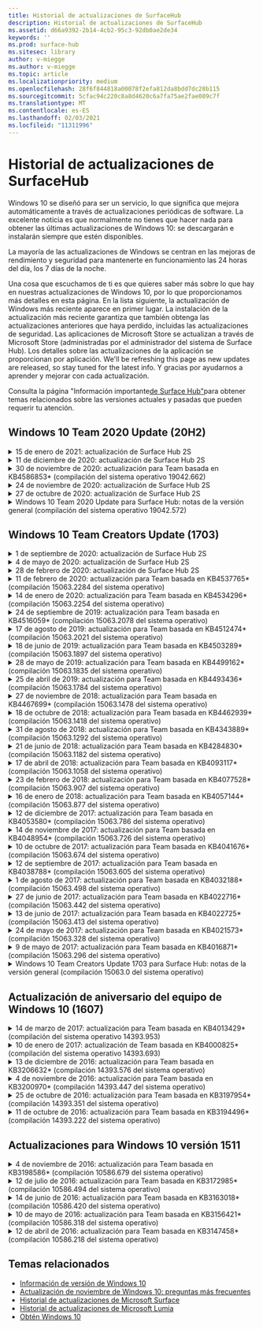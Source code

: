 ```yaml
---
title: Historial de actualizaciones de SurfaceHub
description: Historial de actualizaciones de SurfaceHub
ms.assetid: d66a9392-2b14-4cb2-95c3-92db0ae2de34
keywords: ''
ms.prod: surface-hub
ms.sitesec: library
author: v-miegge
ms.author: v-miegge
ms.topic: article
ms.localizationpriority: medium
ms.openlocfilehash: 28f6f844818a00078f2efa812da8bdd7dc28b115
ms.sourcegitcommit: 5cfac94c220c8a8d4620c6a7fa75ae2fae089c7f
ms.translationtype: MT
ms.contentlocale: es-ES
ms.lasthandoff: 02/03/2021
ms.locfileid: "11311996"
---
```

# Historial de actualizaciones de SurfaceHub

Windows 10 se diseñó para ser un servicio, lo que significa que mejora automáticamente a través de actualizaciones periódicas de software. La excelente noticia es que normalmente no tienes que hacer nada para obtener las últimas actualizaciones de Windows 10: se descargarán e instalarán siempre que estén disponibles.

La mayoría de las actualizaciones de Windows se centran en las mejoras de rendimiento y seguridad para mantenerte en funcionamiento las 24 horas del día, los 7 días de la noche.

Una cosa que escuchamos de ti es que quieres saber más sobre lo que hay en nuestras actualizaciones de Windows 10, por lo que proporcionamos más detalles en esta página. En la lista siguiente, la actualización de Windows más reciente aparece en primer lugar. La instalación de la actualización más reciente garantiza que también obtenga las actualizaciones anteriores que haya perdido, incluidas las actualizaciones de seguridad. Las aplicaciones de Microsoft Store se actualizan a través de Microsoft Store (administradas por el administrador del sistema de Surface Hub). Los detalles sobre las actualizaciones de la aplicación se proporcionan por aplicación.
We'll be refreshing this page as new updates are released, so stay tuned for the latest info. Y gracias por ayudarnos a aprender y mejorar con cada actualización.

Consulta la página "Información importante[de Surface Hub"](https://support.microsoft.com/products/surface-devices/surface-hub)para obtener temas relacionados sobre las versiones actuales y pasadas que pueden requerir tu atención.

## Windows 10 Team 2020 Update (20H2)

<details>
<summary>15 de enero de 2021: actualización de Surface Hub 2S</summary>

Esta actualización es específica de Surface Hub 2S y proporciona las actualizaciones de controladores y firmware que se describen a continuación:

* Actualización de firmware de Surface SMC: 3.93.139.0
* Actualización de UEFI de Surface: 694.3473.768.0
</details>

<details>
<summary>11 de diciembre de 2020: actualización de Surface Hub 2S</summary>

Esta actualización es específica de Surface Hub 2S y proporciona las actualizaciones de controladores y firmware que se describen a continuación:

* Actualización de firmware de Surface SMC: 3.92.139.0
* Actualización de UEFI de Surface: 694.3447.768.0
</details>

<details>
<summary>30 de noviembre de 2020: actualización para Team basada en KB4586853* (compilación del sistema operativo 19042.662)</summary>

Esta actualización del Surface Hub incluye mejoras de calidad y correcciones de seguridad. Las actualizaciones clave de Surface Hub, que aún no se han descrito en el historial de actualizaciones de [Windows 10,](https://support.microsoft.com/help/4581839/windows-10-update-history)incluyen:

* Actualizar a la página Configuración de privacidad para proporcionar opciones adicionales.
* Corrección que garantiza que la limpieza de la sesión de finalización elimina por completo todos los datos relacionados con Edge Chromium.
* Resuelve un problema en el que las reuniones que ya se habían iniciado no se mostraron en la pantalla de inicio o inicio.
* Resuelve un problema con la recuperación en la nube para configuraciones regionales que no son en-US.
* Skype Empresarial
  * Mejora el rendimiento del audio direccional.
  * Se han reducido los sonidos de "pulsación de lápiz" al usar el lápiz durante las llamadas de Skype Empresarial.
* Mejora la confiabilidad al inscribirse en el Programa Windows Insider.
* Mejora la confiabilidad del Shell de Windows Team.

Consulta la guía de administración [de Surface Hub](https://docs.microsoft.com/surface-hub/) para habilitar o deshabilitar los servicios y características del dispositivo. *[KB4586853](https://support.microsoft.com/help/4586853)
</details>

<details>
<summary>24 de noviembre de 2020: actualización de Surface Hub 2S</summary>

Esta actualización es específica de Surface Hub 2S y proporciona las actualizaciones de controladores y firmware que se describen a continuación:

* Actualización de firmware de Surface SMC: 3.91.139.0
  * Mejorar la confiabilidad del modo de espera conectado.
* Actualización de firmware de Surface Touch: 3.91.139.0
  * Mejorar la respuesta táctil en espera conectada.
* Actualización de firmware de audio USB de Surface: 3.91.139.0
* Actualización del firmware del lápiz para Surface: 3.91.139.0
</details>

<details>
<summary>27 de octubre de 2020: actualización de Surface Hub 2S</summary>

Esta actualización es específica de Surface Hub 2S y proporciona las actualizaciones de controladores y firmware que se describen a continuación:

* Actualización de firmware del agregador de sistema de Surface: 4.14.139.0
* Actualización de UEFI de Surface: 694.3386.768.0
</details>

<details>
<summary>Windows 10 Team 2020 Update para Surface Hub: notas de la versión general (compilación del sistema operativo 19042.572)</summary>

Esta actualización del Surface Hub incluye mejoras de calidad y correcciones de seguridad. Las actualizaciones clave de Surface Hub, que aún no se han descrito en el historial de actualizaciones de [Windows 10,](https://support.microsoft.com/help/4581839/windows-10-update-history)se describen en la página "Novedades de[Windows 10 Team 2020 Update".](https://docs.microsoft.com/surface-hub/surface-hub-2020-update-whats-new)

Consulta la página "Instalar[Windows 10 Team 2020 Update"](https://docs.microsoft.com/surface-hub/surface-hub-2020-update)para obtener más información sobre la disponibilidad de actualizaciones por región, método de distribución y tipo de dispositivo.
</details>

## Windows 10 Team Creators Update (1703)

<details>
<summary>1 de septiembre de 2020: actualización de Surface Hub 2S</summary>

Esta actualización es específica de Surface Hub 2S y proporciona las actualizaciones de controladores y firmware que se describen a continuación:

* Actualización de firmware de Surface SMC: 1.177.139.0
  * Mejora los escenarios de reparación de campos.
* Actualización de firmware de SSD de Surface: 5.14.139.0
  * Mejora la estabilidad del sistema.
* Controlador de Surface Serial Hub: 9.40.139.0
  * Mejora la estabilidad del sistema.
</details>

<details>
<summary>4 de mayo de 2020: actualización de Surface Hub 2S</summary>

Esta actualización es específica de Surface Hub 2S y proporciona las actualizaciones de controladores y firmware que se describen a continuación:

* Controlador de audio USB de Surface: 15.3.6.0
  * Mejora el rendimiento del audio direccional.
* Controlador de audio de pantalla Intel(R): 10.27.0.5
  * Mejora los escenarios de uso compartido de pantalla.
* Controlador de gráficos Intel(R): 26.20.100.7263
  * Mejora la estabilidad del sistema.
* Controlador de Surface System: 1.7.139.0
  * Mejora la estabilidad del sistema.
* Actualización de firmware de Surface SMC: 1.176.139.0
  * Mejora la estabilidad del sistema.
</details>

<details>
<summary>28 de febrero de 2020: actualización de Surface Hub 2S</summary>

Esta actualización es específica de Surface Hub 2S y proporciona las actualizaciones de controladores y firmware que se describen a continuación:

* Controlador de integración de Surface: 13.46.139.0 
  * Mejora los escenarios de brillo de la pantalla.
* Controlador de interfaz del motor de administración Intel(R): 1914.12.0.1256
  * Mejora la estabilidad del sistema.
* Actualización de firmware de Surface SMC: 1.161.139.0
  * Mejora el rendimiento de la batería del lápiz.
* Actualización de UEFI de Surface: 694.2938.768.0
  * Mejora la estabilidad del sistema.
</details>

<details>
<summary>11 de febrero de 2020: actualización para Team basada en KB4537765* (compilación 15063.2284 del sistema operativo)</summary>

Esta actualización del Surface Hub incluye mejoras de calidad y correcciones de seguridad. Las actualizaciones clave de Surface Hub, que aún no se han descrito en el historial de actualizaciones de [Windows 10,](https://support.microsoft.com/help/4018124/windows-10-update-history)incluyen:

* Resuelve un problema en el que otros participantes no pueden escuchar bien el Hub 2S durante las llamadas de Skype Empresarial.
* Mejora la confiabilidad de algunos escenarios de uso de árabe, hebreo y otros idiomas RTL en Surface Hub.

Consulta la guía de administración [de Surface Hub](https://docs.microsoft.com/surface-hub/) para habilitar o deshabilitar los servicios y características del dispositivo.
*[KB4537765](https://support.microsoft.com/help/4537765)
</details>

<details>
<summary>14 de enero de 2020: actualización para Team basada en KB4534296* (compilación 15063.2254 del sistema operativo)</summary>

Esta actualización del Surface Hub incluye mejoras de calidad y correcciones de seguridad. Las actualizaciones clave de Surface Hub, que aún no se han descrito en el historial de actualizaciones de [Windows 10,](https://support.microsoft.com/help/4018124/windows-10-update-history)incluyen:

* Se ha corregido un problema con la recopilación de registros de Microsoft Surface Hub 2S.

Consulta la guía de administración [de Surface Hub](https://docs.microsoft.com/surface-hub/) para habilitar o deshabilitar los servicios y características del dispositivo.
*[KB4534296](https://support.microsoft.com/help/4534296)
</details>

<details>
<summary>24 de septiembre de 2019: actualización para Team basada en KB4516059* (compilación 15063.2078 del sistema operativo)</summary>

Esta actualización del Surface Hub incluye mejoras de calidad y correcciones de seguridad. Las actualizaciones clave de Surface Hub, que aún no se han descrito en el historial de actualizaciones de [Windows 10,](https://support.microsoft.com/help/4018124/windows-10-update-history)incluyen:

 * Actualiza a la página Configuración de recuperación de Surface Hub 2S para reflejar con precisión las opciones de recuperación.
 * Actualiza a la pantalla de bienvenida de Surface Hub 2S para mejorar la reconocible del dispositivo.
 * Se ha corregido un problema por el que el fondo del Shell de Windows Team se mostraba incorrectamente.
 * Se ha corregido un problema con la persistencia del diseño del menú Inicio cuando se configuraba mediante la directiva MDM.
 * Se ha corregido un problema en Microsoft Edge que se produce al explorar algunos sitios web internos.
 * Se ha corregido un problema en Skype Empresarial que se produce al presentar en modo de pantalla completa.

Consulta la guía de administración [de Surface Hub](https://docs.microsoft.com/surface-hub/) para habilitar o deshabilitar los servicios y características del dispositivo.
*[KB4503289](https://support.microsoft.com/help/4503289)
</details>

<details>
<summary>17 de agosto de 2019: actualización para Team basada en KB4512474* (compilación 15063.2021 del sistema operativo)</summary>

Esta actualización del Surface Hub incluye mejoras de calidad y correcciones de seguridad. Las actualizaciones clave de Surface Hub, que aún no se han descrito en el historial de actualizaciones de [Windows 10,](https://support.microsoft.com/help/4018124/windows-10-update-history)incluyen:

 * Garantiza que la salida de vídeo en hub 2S se ajuste de forma predeterminada al modo "Duplicado".
 * Mejora la confiabilidad de algunos escenarios de uso del idioma árabe en Surface Hub.

Consulta la guía de administración [de Surface Hub](https://docs.microsoft.com/surface-hub/) para habilitar o deshabilitar los servicios y características del dispositivo.
*[KB4503289](https://support.microsoft.com/help/4503289)
 </details>

<details>
<summary>18 de junio de 2019: actualización para Team basada en KB4503289* (compilación 15063.1897 del sistema operativo)</summary>

Esta actualización del Surface Hub incluye mejoras de calidad y correcciones de seguridad. Las actualizaciones clave de Surface Hub, que aún no se han descrito en el historial de actualizaciones de [Windows 10,](https://support.microsoft.com/help/4018124/windows-10-update-history)incluyen:

* Se ha corregido un problema que impedía que un usuario iniciara sesión en un dispositivo de Microsoft Surface Hub con una cuenta de Azure Active Directory. Este problema se produce porque una sesión anterior no finaló correctamente.
* Agrega compatibilidad con conexiones TLS 1.2 a proveedores de identidades y Exchange en escenarios de configuración de cuentas de dispositivo.
* Correcciones para mejorar la confiabilidad de la aplicación de diagnóstico de hardware en hub 2S. 
* Corrección para mejorar la coherencia de la experiencia de configuración de primera ejecución en Hub 2S. 

Consulta la guía de administración [de Surface Hub](https://docs.microsoft.com/surface-hub/) para habilitar o deshabilitar los servicios y características del dispositivo.
*[KB4503289](https://support.microsoft.com/help/4503289)
</details>

<details>
<summary>28 de mayo de 2019: actualización para Team basada en KB4499162* (compilación 15063.1835 del sistema operativo)</summary>

Esta actualización del Surface Hub incluye mejoras de calidad y correcciones de seguridad. Las actualizaciones clave de Surface Hub, que aún no se han descrito en el historial de actualizaciones de [Windows 10,](https://support.microsoft.com/help/4018124/windows-10-update-history)incluyen:

* Garantiza que no se pida a los usuarios de Surface Hub que escriban credenciales de proxy después de habilitar la característica "Usar credenciales de cuenta de dispositivo".
* Resuelve un problema en el que las conexiones de Skype fallan periódicamente porque el audio y el vídeo no usan el proxy correcto.
* Agrega compatibilidad con TLS 1.2 en Skype Empresarial.
* Resuelve un error de conexión SIP en el cliente de Skype cuando el servidor de Skype tiene TLS 1.0 o TLS 1.1 deshabilitado.

Consulta la guía de administración [de Surface Hub](https://docs.microsoft.com/surface-hub/) para habilitar o deshabilitar los servicios y características del dispositivo.
*[KB4499162](https://support.microsoft.com/help/4499162)
</details>

<details>
<summary>25 de abril de 2019: actualización para Team basada en KB4493436* (compilación 15063.1784 del sistema operativo)</summary>

Esta actualización del Surface Hub incluye mejoras de calidad y correcciones de seguridad. Las actualizaciones clave de Surface Hub, que aún no se han descrito en el historial de actualizaciones de [Windows 10,](https://support.microsoft.com/help/4018124/windows-10-update-history)incluyen:

* Resuelve el problema de sincronización de audio y vídeo con algunos dispositivos USB que están conectados al Surface Hub.

Consulta la guía de administración [de Surface Hub](https://docs.microsoft.com/surface-hub/) para habilitar o deshabilitar los servicios y características del dispositivo.
*[KB4493436](https://support.microsoft.com/help/4493436)
</details>

<details>
<summary>27 de noviembre de 2018: actualización para Team basada en KB4467699* (compilación 15063.1478 del sistema operativo)</summary>

Esta actualización del Surface Hub incluye mejoras de calidad y correcciones de seguridad. Las actualizaciones clave de Surface Hub, que aún no se han descrito en el historial de actualizaciones de [Windows 10,](https://support.microsoft.com/help/4018124/windows-10-update-history)incluyen:

* Se ha corregido un problema que impide que algunos usuarios Signing-In a "Mis reuniones y archivos".

Consulta la guía de administración [de Surface Hub](https://docs.microsoft.com/surface-hub/) para habilitar o deshabilitar los servicios y características del dispositivo.
*[KBKB4467699](https://support.microsoft.com/help/KB4467699)
</details>

<details>
<summary>18 de octubre de 2018: actualización para Team basada en KB4462939* (compilación 15063.1418 del sistema operativo)</summary>

Esta actualización del Surface Hub incluye mejoras de calidad y correcciones de seguridad. Las actualizaciones clave de Surface Hub, que aún no se han descrito en el historial de actualizaciones de [Windows 10,](https://support.microsoft.com/help/4018124/windows-10-update-history)incluyen:

* Correcciones de Skype Empresarial: 
  * Resuelve el problema de conexión de Skype Empresarial al reanudar el modo de suspensión
  * Resuelve el problema de conexión de red de Skype Empresarial, cuando el dispositivo está conectado a Internet
  * Resuelve el bloqueo de Skype Empresarial al buscar usuarios desde el directorio
* Resuelve el problema en el que el concentrador notifica por error "Sin conexión a Internet" en entornos de proxy empresarial.
* Se implementó una característica que permite a los clientes usar una nueva experiencia de pizarra.

Consulta la guía de administración [de Surface Hub](https://docs.microsoft.com/surface-hub/) para habilitar o deshabilitar los servicios y características del dispositivo.
*[KB4462939](https://support.microsoft.com/help/4462939)
</details>

<details>
<summary>31 de agosto de 2018: actualización para Team basada en KB4343889* (compilación 15063.1292 del sistema operativo)</summary>

Esta actualización del Surface Hub incluye mejoras de calidad y correcciones de seguridad. Las actualizaciones clave de Surface Hub, que aún no se han descrito en el historial de actualizaciones de [Windows 10,](https://support.microsoft.com/help/4018124/windows-10-update-history)incluyen:

* Agrega compatibilidad con Microsoft Teams
* Resuelve el problema de administración de tareas con el registro de Intune
* Permite a los administradores deshabilitar los servicios de mensajería instantánea y correo electrónico para el concentrador
* Correcciones de errores adicionales y mejoras de confiabilidad para la aplicación de Skype Empresarial de Surface Hub

Consulta la guía de administración [de Surface Hub](https://docs.microsoft.com/surface-hub/) para habilitar o deshabilitar los servicios y características del dispositivo.
*[KB4343889](https://support.microsoft.com/help/4343889)
</details>

<details>
<summary>21 de junio de 2018: actualización para Team basada en KB4284830* (compilación 15063.1182 del sistema operativo)</summary>

Esta actualización del Surface Hub incluye mejoras de calidad y correcciones de seguridad. Las actualizaciones clave de Surface Hub, que aún no se han descrito en el historial de actualizaciones de [Windows 10,](https://support.microsoft.com/help/4018124/windows-10-update-history)incluyen:

* Cambio de telemetría en apoyo de los requisitos del RGPD en EMEA

Consulta la guía de administración [de Surface Hub](https://docs.microsoft.com/surface-hub/) para habilitar o deshabilitar los servicios y características del dispositivo.
*[KB4284830](https://support.microsoft.com/help/KB4284830)
</details>

<details>
<summary>17 de abril de 2018: actualización para Team basada en KB4093117* (compilación 15063.1058 del sistema operativo)</summary>

Esta actualización del Surface Hub incluye mejoras de calidad y correcciones de seguridad. Las actualizaciones clave de Surface Hub, que aún no se han descrito en el historial de actualizaciones de [Windows 10,](https://support.microsoft.com/help/4018124/windows-10-update-history)incluyen:

* Resuelve un problema de proyección por cable
* Habilita la actualización masiva para determinadas directivas mdm (administración de dispositivos móviles)
* Resuelve el problema del marcador telefónico con llamadas internacionales
* Se ha corregido el problema de resolución de imágenes cuando dos Surface Hub se unen a la misma reunión
* Resuelve el error de control de certificados OMS (Operations Management Suite)
* Se ha corregido un problema de seguridad al limpiar al final de una sesión
* Se ha corregido el problema de Miracast, cuando Surface Hub se especifica en los canales del 149 al 165.
  * Los canales 149 a 165 seguirán siendo inutilizables en Europa, Japón o Israel debido a normativas gubernamentales regionales

Consulta la guía de administración [de Surface Hub](https://docs.microsoft.com/surface-hub/) para habilitar o deshabilitar los servicios y características del dispositivo.
*[KB4093117](https://support.microsoft.com/help/4093117)
</details>

<details>
<summary>23 de febrero de 2018: actualización para Team basada en KB4077528* (compilación 15063.907 del sistema operativo)</summary>

Esta actualización del Surface Hub incluye mejoras de calidad y correcciones de seguridad. Las actualizaciones clave de Surface Hub, que aún no se han descrito en el historial de actualizaciones de [Windows 10,](https://support.microsoft.com/help/4018124/windows-10-update-history)incluyen:

* Se ha resuelto un problema por el que la configuración de MDM no se aplicaba correctamente
* Proceso de limpieza mejorado

Consulta la guía de administración [de Surface Hub](https://docs.microsoft.com/surface-hub/) para habilitar o deshabilitar los servicios y características del dispositivo.
*[KB4077528](https://support.microsoft.com/help/4077528)
</details>

<details>
<summary>16 de enero de 2018: actualización para Team basada en KB4057144* (compilación 15063.877 del sistema operativo)</summary>

Esta actualización del Surface Hub incluye mejoras de calidad y correcciones de seguridad. Las actualizaciones clave de Surface Hub, que aún no se han descrito en el historial de actualizaciones de [Windows 10,](https://support.microsoft.com/help/4018124/windows-10-update-history)incluyen:

* Agrega capacidad para administrar el diseño de icono del menú Inicio a través de MDM
* Corrección de errores de MDM en la configuración de rotación de contraseñas

Consulta la guía de administración [de Surface Hub](https://docs.microsoft.com/surface-hub/) para habilitar o deshabilitar los servicios y características del dispositivo.
*[KB4057144](https://support.microsoft.com/help/4057144)
</details>

<details>
<summary>12 de diciembre de 2017: actualización para Team basada en KB4053580* (compilación 15063.786 del sistema operativo)</summary>

Esta actualización del Surface Hub incluye mejoras de calidad y correcciones de seguridad. Las actualizaciones clave de Surface Hub, que aún no se han descrito en el historial de actualizaciones de [Windows 10,](https://support.microsoft.com/help/4018124/windows-10-update-history)incluyen:

* Resuelve los flashes de vídeo de la cámara (parpadeos o parpadeos) durante las llamadas de Skype Empresarial
* Resuelve el problema de id. ssd del Centro de notificaciones

Consulta la guía de administración [de Surface Hub](https://docs.microsoft.com/surface-hub/) para habilitar o deshabilitar los servicios y características del dispositivo.
*[KB4053580](https://support.microsoft.com/help/4053580)
</details>

<details>
<summary>14 de noviembre de 2017: actualización para Team basada en KB4048954* (compilación 15063.726 del sistema operativo)</summary>

Esta actualización del Surface Hub incluye mejoras de calidad y correcciones de seguridad. Las actualizaciones clave de Surface Hub, que aún no se han descrito en el historial de actualizaciones de [Windows 10,](https://support.microsoft.com/help/4018124/windows-10-update-history)incluyen:

* Actualización de características que permite a los clientes habilitar la autenticación de red cableada 802.1x mediante la directiva MDM.
* Una actualización de características que permite a los usuarios seleccionar dinámicamente una aplicación de su elección al abrir un archivo.
* Corrección que garantiza que la limpieza de la sesión de finalización elimina completamente todas las conexiones entre la cuenta del usuario y el dispositivo.
* Corrección de rendimiento que mejora el tiempo de limpieza, así como el tiempo de conexión de Miracast.
* Presenta el uso de autenticación sencilla durante las reuniones de ad-hock.
* Corrección que garantiza que los componentes de servicio usen el mismo proxy configurado en el dispositivo.
* Reduce y protege de forma más exhaustiva la telemetría que transmite el dispositivo, lo que reduce el uso del ancho de banda.
* Habilita una característica que permite a los usuarios proporcionar comentarios a Microsoft después de que se concluya una reunión.

Consulta la guía de administración [de Surface Hub](https://docs.microsoft.com/surface-hub/) para habilitar o deshabilitar los servicios y características del dispositivo.
*[KB4048954](https://support.microsoft.com/help/4048954)
</details>

<details>
<summary>10 de octubre de 2017: actualización para Team basada en KB4041676* (compilación 15063.674 del sistema operativo)</summary>

Esta actualización del Surface Hub incluye mejoras de calidad y correcciones de seguridad. Las actualizaciones clave de Surface Hub, que aún no se han descrito en el historial de actualizaciones de [Windows 10,](https://support.microsoft.com/help/4018124/windows-10-update-history)incluyen:

* Skype Empresarial
  * Resuelve el problema que requería un reinicio del dispositivo al reanudar el modo de suspensión.
  * Corrige el problema en el que los contactos externos no se resuelven a través de la cuenta de Skype Online Hub.
* PowerPoint
  * Se ha corregido un problema en el que algunas presentaciones de PowerPoint no se proyectan en hub.
* General
  * Se soluciona un problema en el que el administrador del sistema no pudo deshabilitar el puerto USB.

*[KB4041676](https://support.microsoft.com/help/4041676)
</details>

<details>
<summary>12 de septiembre de 2017: actualización para Team basada en KB4038788* (compilación 15063.605 del sistema operativo) </summary>

Esta actualización del Surface Hub incluye mejoras de calidad y correcciones de seguridad. Las actualizaciones clave de Surface Hub, que aún no se han descrito en el historial de actualizaciones de [Windows 10,](https://support.microsoft.com/help/4018124/windows-10-update-history)incluyen:

* Seguridad
  * Resuelve el problema con BitLocker cuando el dispositivo se reactiva del modo de suspensión.
* General
  * Reduce la frecuencia/cantidad de telemetría de estado del dispositivo, lo que mejora el rendimiento del sistema.
  * Corrige el problema que impedía que el dispositivo recopilara registros del sistema.

*[KB4038788](https://support.microsoft.com/help/4038788)
</details>

<details>
<summary>1 de agosto de 2017: actualización para Team basada en KB4032188* (compilación 15063.498 del sistema operativo)</summary>

* Skype Empresarial 
  * Resuelve el problema de skype empresarial Sign-In, que requiere reintentar o reiniciar el sistema.
  * Resuelve que la hora de reunión de Skype Empresarial se muestra incorrectamente.
  * Correcciones para mejorar la confiabilidad de Skype Empresarial de Surface Hub.

*[KB4032188](https://support.microsoft.com/help/4032188)
</details>

<details>
<summary>27 de junio de 2017: actualización para Team basada en KB4022716* (compilación 15063.442 del sistema operativo)</summary>

Esta actualización del Surface Hub incluye mejoras de calidad y correcciones de seguridad. Las actualizaciones clave de Surface Hub, que aún no se han descrito en el historial de actualizaciones de [Windows 10,](https://support.microsoft.com/help/4018124/windows-10-update-history)incluyen:

* Solucionar los bloqueos de controladores DE NVIDIA que pueden necesitar el Surface Hub de 84" para que se apague, lo que requiere un reinicio manual.
* Se ha resuelto un problema por el que algunas aplicaciones no se inician en un Surface Hub de 84".

*[KB4022716](https://support.microsoft.com/help/4022716)
</details>

<details>
<summary>13 de junio de 2017: actualización para Team basada en KB4022725* (compilación 15063.413 del sistema operativo)</summary>

Esta actualización del Surface Hub incluye mejoras de calidad y correcciones de seguridad. Las actualizaciones clave de Surface Hub, que aún no se han descrito en el historial de actualizaciones de [Windows 10,](https://support.microsoft.com/help/4018124/windows-10-update-history)incluyen:

* General
  * Resueltos problemas de colocación de lápiz en lápiz con lápices
  * Se ha resuelto el problema que provocaba que se ampliara el tiempo de "limpieza" de la reunión

*[KB4022725](https://support.microsoft.com/help/4022725)
</details>

<details>
<summary>24 de mayo de 2017: actualización para Team basada en KB4021573* (compilación 15063.328 del sistema operativo)</summary>

Esta actualización del Surface Hub incluye mejoras de calidad y correcciones de seguridad. Las actualizaciones clave de Surface Hub, que aún no se han descrito en el historial de actualizaciones de [Windows 10,](https://support.microsoft.com/help/4018124/windows-10-update-history)incluyen:

* General
  * Se ha resuelto el problema con la retención de la configuración de proxy durante el problema de actualización

*[KB4021573](https://support.microsoft.com/help/4021573)
</details>

<details>
<summary>9 de mayo de 2017: actualización para Team basada en KB4016871* (compilación 15063.296 del sistema operativo)</summary>

Esta actualización del Surface Hub incluye mejoras de calidad y correcciones de seguridad. Las actualizaciones clave de Surface Hub, que aún no se han descrito en el historial de actualizaciones de [Windows 10,](https://support.microsoft.com/help/4018124/windows-10-update-history)incluyen:

* General
  * Se ha corregido el problema del ciclo de suspensión o reactivación
  * Resueltos varios problemas de restablecimiento y recuperación
  * Se ha corregido el problema de la pestaña Historial de actualizaciones
  * Se ha resuelto el problema de inicio del servicio Miracast
* Aplicaciones
  * Error de actualización del paquete de la aplicación fijo

*[KB4016871](https://support.microsoft.com/help/4016871)
</details>

<details>
<summary>Windows 10 Team Creators Update 1703 para Surface Hub: notas de la versión general (compilación 15063.0 del sistema operativo)</summary>

Esta actualización del Surface Hub incluye mejoras de calidad y correcciones de seguridad. Las actualizaciones clave de Surface Hub, que aún no se han descrito en el historial de actualizaciones de [Windows 10,](https://support.microsoft.com/help/4018124/windows-10-update-history)incluyen:

* Desarrollo de la experiencia de pantalla grande 
  * Se ha mejorado el carrusel de la reunión en Inicio y bienvenida
  * Unirse a reuniones y finalizar la sesión directamente desde el menú Inicio
  * Las aplicaciones pueden usar más de la pantalla durante una sesión
  * Controles de Skype simplificados
  * Mecanismos mejorados para proporcionar comentarios
* Obtener acceso a Mi contenido personal*
  * Inicio de sesión único personal desde inicio de sesión
  * Unirse a reuniones y finalizar la sesión directamente desde el menú Inicio
  * Acceder a archivos personales a través de OneDrive para la Empresa directamente desde Inicio
  * Inicio de sesión de asistente rellenado previamente
  * Flujos de autenticación simplificados con la aplicación "Authenticator" **
* Administración & implementación 
  * Experiencia OOBE simplificada a través del aprovisionamiento masivo
  * Servicio de recuperación de dispositivos basado en la nube
  * Compatibilidad con certificados de cliente de empresa
  * Compatibilidad con credenciales de proxy mejorada
  * Compatibilidad con la configuración de calidad de servicio (QoS) de Skype agregada y /mejorada
  * Se ha agregado la capacidad de establecer el volumen de dispositivo predeterminado en Configuración
  * Compatibilidad con MDM mejorada para la configuración de Surface [Hub](https://docs.microsoft.com/surface-hub/remote-surface-hub-management)
* Seguridad mejorada 
  * Se ha agregado la capacidad de restringir unidades USB solo a BitLocker
  * Se ha agregado la capacidad de deshabilitar los puertos USB a través de MDM
  * Se ha agregado la capacidad de deshabilitar la funcionalidad "Reanudar sesión" en tiempo de espera
  * Adición de compatibilidad con cable 802.1x
* Audio y proyección
  * Mejoras de Audio de Audio para personas
  * Se han reducido los sonidos de "pulsación del lápiz" al usar el lápiz durante las llamadas de Skype Empresarial
  * Se ha agregado compatibilidad con conexiones de infraestructura de Miracast
* Correcciones de confiabilidad y rendimiento
  * Resueltos varios problemas de restablecimiento y recuperación
  * Se ha resuelto el problema de autenticación de Exchange de Surface Hub al usar certificados de cliente
  * Se ha mejorado Wi-Fi conexión de red y estabilidad de credenciales
  * Corregidos problemas de reproducción de audio y sincronización de Miracast durante la reproducción de vídeo
  * Configuración incluida para deshabilitar el comportamiento de conexión automática

*La característica de inicio de sesión único requiere el uso de Office365 y OneDrive para la Empresa **Consulte la Guía de administración para obtener información sobre los requisitos de servicio

</details>

## Actualización de aniversario del equipo de Windows 10 (1607)

<details>
<summary>14 de marzo de 2017: actualización para Team basada en KB4013429* (compilación del sistema operativo 14393.953)</summary>

Esta actualización del Surface Hub incluye mejoras de calidad y correcciones de seguridad. Las actualizaciones clave de Surface Hub, que aún no se han descrito en el historial de actualizaciones de [Windows 10,](https://support.microsoft.com/help/4018124/windows-10-update-history)incluyen:

* General
  * Corrección de seguridad del Explorador de archivos para evitar la navegación a ubicaciones de archivos restringidas
* Skype Empresarial
  * Corrección para solucionar la latencia durante el uso compartido de pantalla basado en Escritorio remoto

*[KB4013429](https://support.microsoft.com/help/4013429)
</details>

<details>
<summary>10 de enero de 2017: actualización de Team basada en KB4000825* (compilación del sistema operativo 14393.693)</summary>

Esta actualización del Surface Hub incluye mejoras de calidad y correcciones de seguridad. Las actualizaciones clave de Surface Hub, que aún no se han descrito en el historial de actualizaciones de [Windows 10,](https://support.microsoft.com/help/4018124/windows-10-update-history)incluyen:

* Selección habilitada de diseños de teclado 106/109 para su uso con teclados físicos en japonés

*[KB4000825](https://support.microsoft.com/help/4000825)
</details>

<details>
<summary>13 de diciembre de 2016: actualización para Team basada en KB3206632* (compilación 14393.576 del sistema operativo)</summary>

Esta actualización del Surface Hub incluye mejoras de calidad y correcciones de seguridad. Las actualizaciones clave de Surface Hub, que aún no se han descrito en el historial de actualizaciones de [Windows 10,](https://support.microsoft.com/help/4018124/windows-10-update-history)incluyen:

* Resuelve el problema de distorsión de audio de conexión cableada

*[KB3206632](https://support.microsoft.com/help/3206632)
</details>

<details>
<summary>4 de noviembre de 2016: actualización para Team basada en KB3200970* (compilación 14393.447 del sistema operativo)</summary>

Esta actualización de la Actualización de aniversario del equipo de Windows 10 (versión 1607) para Surface Hub incluye mejoras de calidad y correcciones de seguridad. Las actualizaciones clave de Surface Hub, que aún no se han descrito en el historial de actualizaciones de [Windows 10,](https://support.microsoft.com/help/4018124/windows-10-update-history)incluyen:

* Correcciones de errores de Skype Empresarial para mejorar la confiabilidad

*[KB3200970](https://support.microsoft.com/help/3200970)
</details>

<details>
<summary>25 de octubre de 2016: actualización para Team basada en KB3197954* (compilación 14393.351 del sistema operativo)</summary>

Esta actualización del Surface Hub incluye mejoras de calidad y correcciones de seguridad. Las actualizaciones clave de Surface Hub, que aún no se han descrito en el historial de actualizaciones de [Windows 10,](https://support.microsoft.com/help/4018124/windows-10-update-history)incluyen:

* Habilitar la nueva característica de suspensión en el sistema operativo y el BIOS para reducir el consumo de energía de Surface Hub y mejorar su confiabilidad a largo plazo
* General
  * Resuelve escenarios en los que el teclado en pantalla a veces no aparecería
  * Resuelve el cambio de aplicación de pizarra que se produce ocasionalmente al abrir una reunión programada
  * Resuelve el problema que impedía a los administradores cambiar la contraseña del administrador local, después de restablecer el dispositivo
  * Cambio de BIOS que resuelve el problema con el seguimiento de la barra de estado durante el restablecimiento del dispositivo
  * Actualización de UEFI para resolver problemas de encendido

*[KB3197954](https://support.microsoft.com/help/3197954)
</details>

<details>
<summary>11 de octubre de 2016: actualización para Team basada en KB3194496* (compilación 14393.222 del sistema operativo)</summary>

Esta actualización lleva la Actualización de aniversario del equipo de Windows 10 a Surface Hub e incluye mejoras de calidad y correcciones de seguridad. (El dispositivo estará ejecutando Windows 10 versión 1607 después de instalarlo). Las actualizaciones clave de Surface Hub, que aún no se han descrito en el historial de actualizaciones de [Windows 10,](https://support.microsoft.com/help/4018124/windows-10-update-history)incluyen:

* Skype Empresarial
  * Mejoras de rendimiento al unirse a reuniones, incluidos los problemas al unirse a una reunión con cuentas federadas
  * Compatibilidad con uso compartido de pantalla basado en vídeo (VBSS) ahora disponible en Skype Empresarial para Surface Hub
  * Desconexión resuelta después de 5 minutos de problema de tiempo de inactividad
  * Se ha resuelto un error de uso compartido de la pantalla De concentrador a concentrador de Skype
  * Mejoras en el vídeo de Skype, como:
    * Pérdida de vídeo durante la reunión con varios presentadores de vídeo
    * Recorte de vídeo durante las llamadas
    * Vídeo de llamada saliente que no se muestra para otros participantes
  * Se ha corregido un problema con el error de inicio de sesión de UPN
  * Se ha corregido un problema con el teclado de marcado durante el uso de llamadas del Protocolo de inicio de sesión (SIP)
* Pizarra
  * El usuario ahora puede guardar y recuperar sesiones de pizarra con el servicio en línea de OneDrive (a través de la funcionalidad Compartir)
  * Se ha mejorado el inicio de whiteboard al quitar el lápiz del dock
* Aplicaciones
  * Aplicación de OneDrive preinstalada, para obtener acceso a los archivos personales y de trabajo
  * Aplicación de Fotos preinstalada, para ver fotos y vídeo
  * Aplicación PowerBI preinstalada para ver paneles
  * Las aplicaciones de Office (Word, Excel y PowerPoint) están habilitadas para entrada de lápiz
  * Edge en Surface Hub ahora admite sitios web basados en Flash
* General
  * Selección de dispositivos de audio habilitados (para Surface Hubs conectados con dispositivos de audio externos)
  * Compatibilidad habilitada con HDCP en el conector de salida DisplayPort
  * Cambios en la interfaz de usuario del sistema en la configuración de optimización de facilidad de uso (consulta las Guías de usuario y [administración](https://www.microsoft.com/surface/support/surface-hub) para obtener más información)
  * Correcciones de errores y optimizaciones de rendimiento para acelerar el flujo de inicio de sesión de Azure Active Directory
  * Tiempo significativamente mejorado necesario para restablecer y restaurar Surface Hub
  * Windows Defender se ha agregado la interfaz de usuario dentro de la configuración
  * Función táctil de la experiencia del usuario mejorada para iniciar
  * Compatibilidad habilitada para proyección inalámbrica superior a 1080p a través de Miracast, en dispositivos compatibles
  * Resueltos los estados de notificación falsos "No hay conexión a Internet" y "Las citas pueden estar des actualizadas" desde el inicio
  * Confiabilidad mejorada del teclado en pantalla
  * Compatibilidad adicional para crear paquetes de aprovisionamiento de Surface Hub con el Diseñador de configuraciones de Windows Imaging & (ICD) y la solución de supervisión mejorada de Surface Hub en Operations Management Suite (OMS)

*[KB3194496](https://support.microsoft.com/help/3194496)
</details>

## Actualizaciones para Windows 10 versión 1511

<details>
<summary>4 de noviembre de 2016: actualización para Team basada en KB3198586* (compilación 10586.679 del sistema operativo)</summary>

Esta actualización de Windows 10 Team (versión 1511) a Surface Hub incluye mejoras de calidad y correcciones de seguridad que se describen en el historial de actualizaciones de [Windows 10.](https://support.microsoft.com/help/4018124/windows-10-update-history) No hay ningún elemento específico de Surface Hub en esta actualización.

*[KB3198586](https://support.microsoft.com/help/3198586)
</details>

<details>
<summary>12 de julio de 2016: actualización para Team basada en KB3172985* (compilación 10586.494 del sistema operativo)</summary>

Esta actualización incluye mejoras de calidad y correcciones de seguridad. No se introducen nuevas características del sistema operativo en esta actualización. Entre los cambios clave específicos de Surface Hub (aquellos que aún no se incluyen en el historial de actualizaciones de [Windows 10),](https://support.microsoft.com/help/4018124/windows-10-update-history)se incluyen:

* Se ha corregido un problema que causaba bloqueos en el sistema Windows
* Se ha corregido un problema que provocaba bloqueos de Edge repetidos
* Se ha corregido un problema que provocaba bloqueos en el servicio de cierre previo
* Se ha corregido un problema por el que algunos datos de la aplicación no se quitan correctamente después de una sesión
* Controlador NFC Broadcom actualizado para mejorar el rendimiento de NFC
* Se actualizó el controlador Wi-Fi Para mejorar el rendimiento de Miracast
* Se actualizó el controlador de Nvidia para corregir un error de pantalla en el que los dispositivos Surface Hub de 84" muestran contenido atenuado o aproximada
* Se han corregido numerosos problemas de Skype Empresarial, entre los que se incluyen: 
  * Problema que provocó que Skype Empresarial se desconectara durante las reuniones
  * Problema en el que los usuarios no podían unirse a reuniones cuando el organizador de la reunión estaba en una configuración federada
  * Habilitar el uso compartido de aplicaciones de Skype Empresarial
  * Problema que provocó bloqueos de aplicaciones de Skype
* Se agregó un mensaje en "Configuración" para informar a los usuarios de que el sistema operativo puede dañarse si se interrumpe el restablecimiento del dispositivo antes de finalizar

*[KB3172985](https://support.microsoft.com/help/3172985)
</details>

<details>
<summary>14 de junio de 2016: actualización para Team basada en KB3163018* (compilación 10586.420 del sistema operativo)</summary>

Esta actualización del Surface Hub incluye mejoras de calidad y correcciones de seguridad. No se introducen nuevas características del sistema operativo en esta actualización. Las actualizaciones clave de Surface Hub, que aún no se han descrito en el historial de actualizaciones de [Windows 10,](https://support.microsoft.com/help/4018124/windows-10-update-history)incluyen:

* Versión restringida. Consulta el 12 de julio de 2016: [KB3172985](https://support.microsoft.com/en-us/help/3172985) (compilación del sistema operativo 10586.494) para obtener detalles específicos del paquete de Surface Hub

*[KB3163018](https://support.microsoft.com/help/3163018)
</details>

<details>
<summary>10 de mayo de 2016: actualización para Team basada en KB3156421* (compilación 10586.318 del sistema operativo)</summary>

Esta actualización del Surface Hub incluye mejoras de calidad y correcciones de seguridad. No se introducen nuevas características del sistema operativo en esta actualización. Las actualizaciones clave de Surface Hub, que aún no se han descrito en el historial de actualizaciones de [Windows 10,](https://support.microsoft.com/help/4018124/windows-10-update-history)incluyen:

* Se ha corregido un problema que impedía la instalación de determinadas aplicaciones de la Tienda (OneDrive)
* Se ha corregido un problema que provocaba que la entrada táctil dejara de responder en las aplicaciones

*[KB3156421](https://support.microsoft.com/help/3156421)
</details>

<details>
<summary>12 de abril de 2016: actualización para Team basada en KB3147458* (compilación 10586.218 del sistema operativo)</summary>

Esta actualización del Surface Hub incluye mejoras de calidad y correcciones de seguridad. No se introducen nuevas características del sistema operativo en esta actualización. Las actualizaciones clave de Surface Hub, que aún no se han descrito en el historial de actualizaciones de [Windows 10,](https://support.microsoft.com/help/4018124/windows-10-update-history)incluyen:

* Se ha corregido un problema por el que el nivel de volumen no se restablece correctamente entre sesiones

*[KB3147458](https://support.microsoft.com/help/3147458)
</details>

## Temas relacionados

* [Información de versión de Windows 10](https://go.microsoft.com/fwlink/p/?LinkId=724328)
* [Actualización de noviembre de Windows 10: preguntas más frecuentes](https://windows.microsoft.com/windows-10/windows-update-faq)
* [Historial de actualizaciones de Microsoft Surface](https://go.microsoft.com/fwlink/p/?LinkId=724327)
* [Historial de actualizaciones de Microsoft Lumia](https://go.microsoft.com/fwlink/p/?LinkId=785968)
* [Obtén Windows 10](https://go.microsoft.com/fwlink/p/?LinkId=616447)
